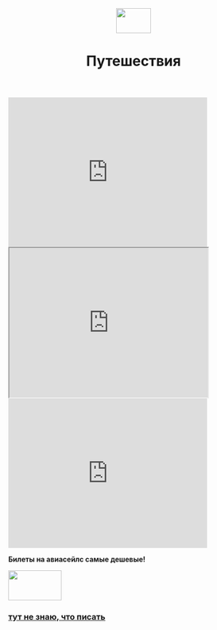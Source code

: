 <html>
  <head>
        <title>Travels</title>
        <link rel="stylesheet" href="style.css">
    </head>
    <body>
    <header>
        <img src="https://avatars.mds.yandex.net/i?id=babfa97986f557701336cd60cf3859d1_l-4034662-images-thumbs&n=13" width="70" height="50" class="img">
        <h1 class="hh"> Путешествия </h1>
          </header>
        <main>
            <section>
      <iframe width="400px" height="300px" src="https://rutube.ru/play/embed/a2103585599f99e62855850948ea60cd" frameBorder="0">
      </iframe>
      <iframe width="400" height="300" src="https://rutube.ru/play/embed/c5fe9ae337e253a7392d4e934f0597b9" frameBoarder="0">
      </iframe>
      <iframe
        width="400"
        height="300"
        src="https://rutube.ru/play/embed/9f43ec0c96b9f900d0c98952f99a9bac"
        frameBorder="0">
      </iframe>
            </section>
            <aside class="rekl">
              <p><b>Билеты на авиасейлс самые дешевые!</b></p>
              <a href="https://www.aviasales.ru/"><img src="https://upload.wikimedia.org/wikipedia/commons/thumb/c/cd/Aviasales_logo.png/1200px-Aviasales_logo.png" width="107" height="60">
              <a href="https://www.aviasales.ru/">
            </main>
            <footer>
              <h3>тут не знаю, что писать</h3>
            </footer>
    </body>
</html>
